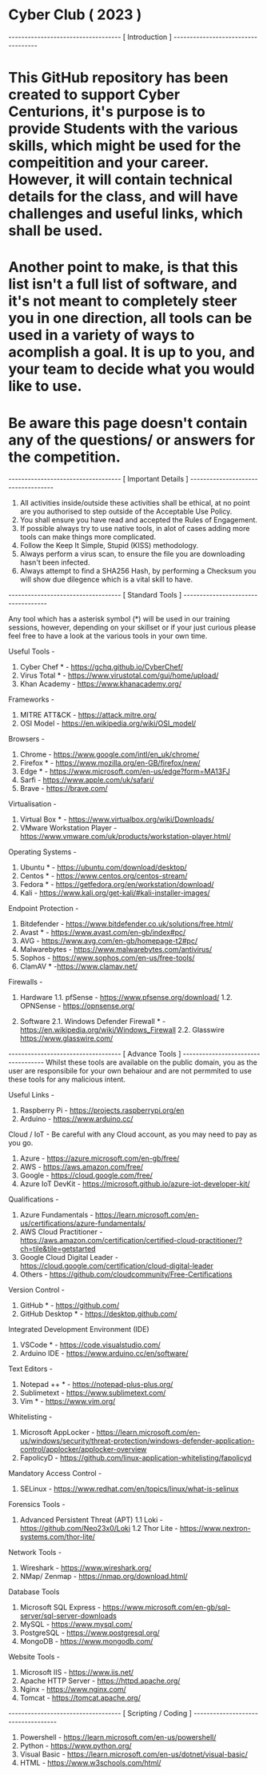 # Cyber Club ( 2023 )

----------------------------------- [ Introduction ] -----------------------------------

# This GitHub repository has been created to support Cyber Centurions, it's purpose is to provide Students with the various skills, which might be used for the compeitition and your career. However, it will contain  technical details for the class, and will have challenges and useful links, which shall be used.

# Another point to make, is that this list isn't a full list of software, and it's not meant to completely steer you in one direction, all tools can be used in a variety of ways to acomplish a goal. It is up to you, and your team to decide what you would like to use.

# Be aware this page doesn't contain any of the questions/ or answers for the competition.

----------------------------------- [ Important Details ] -----------------------------------

1. All activities inside/outside these activities shall be ethical, at no point are you authorised to step outside of the Acceptable Use Policy.
2. You shall ensure you have read and accepted the Rules of Engagement.
3. If possible always try to use native tools, in alot of cases adding more tools can make things more complicated. 
4. Follow the Keep It Simple, Stupid (KISS) methodology. 
5. Always perform a virus scan, to ensure the file you are downloading hasn't been infected.
6. Always attempt to find a SHA256 Hash, by performing a Checksum  you will show due dilegence which is a vital skill to have. 

----------------------------------- [ Standard Tools ] -----------------------------------

Any tool which has a asterisk symbol (*) will be used in our training sessions, however, depending on your skillset or if your just curious please feel free to have a look at the various tools in your own time.

Useful Tools - 
1. Cyber Chef * - https://gchq.github.io/CyberChef/
2. Virus Total * - https://www.virustotal.com/gui/home/upload/
3. Khan Academy  - https://www.khanacademy.org/

Frameworks - 
1. MITRE ATT&CK - https://attack.mitre.org/
2. OSI Model - https://en.wikipedia.org/wiki/OSI_model/

Browsers -
1. Chrome - https://www.google.com/intl/en_uk/chrome/
2. Firefox * - https://www.mozilla.org/en-GB/firefox/new/
3. Edge * - https://www.microsoft.com/en-us/edge?form=MA13FJ
4. Sarfi - https://www.apple.com/uk/safari/
5. Brave - https://brave.com/

Virtualisation - 
1. Virtual Box * - https://www.virtualbox.org/wiki/Downloads/
2. VMware Workstation Player - https://www.vmware.com/uk/products/workstation-player.html/

Operating Systems - 
1. Ubuntu * - https://ubuntu.com/download/desktop/
2. Centos * - https://www.centos.org/centos-stream/
3. Fedora * - https://getfedora.org/en/workstation/download/
4. Kali - https://www.kali.org/get-kali/#kali-installer-images/

Endpoint Protection - 
1. Bitdefender - https://www.bitdefender.co.uk/solutions/free.html/
2. Avast *  - https://www.avast.com/en-gb/index#pc/
3. AVG - https://www.avg.com/en-gb/homepage-t2#pc/
4. Malwarebytes - https://www.malwarebytes.com/antivirus/
5. Sophos - https://www.sophos.com/en-us/free-tools/
6. ClamAV * -https://www.clamav.net/

Firewalls - 

1. Hardware
1.1. pfSense - https://www.pfsense.org/download/ 
1.2. OPNSense - https://opnsense.org/

2. Software
2.1. Windows Defender Firewall * - https://en.wikipedia.org/wiki/Windows_Firewall
2.2. Glasswire https://www.glasswire.com/

----------------------------------- [ Advance Tools ] -----------------------------------
Whilst these tools are available on the public domain, you as the user are responsibile for your own behaiour and are not permmited to use these tools for any malicious intent.

Useful Links - 
1. Raspberry Pi - https://projects.raspberrypi.org/en
2. Arduino - https://www.arduino.cc/

Cloud / IoT -
Be careful with any Cloud account, as you may need to pay as you go.
1. Azure - https://azure.microsoft.com/en-gb/free/
2. AWS - https://aws.amazon.com/free/
3. Google - https://cloud.google.com/free/
4. Azure IoT DevKit - https://microsoft.github.io/azure-iot-developer-kit/

Qualifications - 
1. Azure Fundamentals - https://learn.microsoft.com/en-us/certifications/azure-fundamentals/
2. AWS Cloud Practitioner - https://aws.amazon.com/certification/certified-cloud-practitioner/?ch=tile&tile=getstarted
3. Google Cloud Digital Leader - https://cloud.google.com/certification/cloud-digital-leader
4. Others - https://github.com/cloudcommunity/Free-Certifications

Version Control -
1. GitHub * - https://github.com/
2. GitHub Desktop * - https://desktop.github.com/

Integrated Development Environment (IDE)
1. VSCode * - https://code.visualstudio.com/
2. Arduino IDE - https://www.arduino.cc/en/software/

Text Editors - 
1. Notepad ++ * - https://notepad-plus-plus.org/
2. Sublimetext - https://www.sublimetext.com/
3. Vim * - https://www.vim.org/

Whitelisting - 
1. Microsoft AppLocker - https://learn.microsoft.com/en-us/windows/security/threat-protection/windows-defender-application-control/applocker/applocker-overview
2. FapolicyD - https://github.com/linux-application-whitelisting/fapolicyd

Mandatory Access Control - 
1. SELinux - https://www.redhat.com/en/topics/linux/what-is-selinux

Forensics Tools - 
1. Advanced Persistent Threat (APT)
1.1 Loki - https://github.com/Neo23x0/Loki
1.2 Thor Lite - https://www.nextron-systems.com/thor-lite/

Network  Tools - 
1. Wireshark - https://www.wireshark.org/
2. NMap/ Zenmap - https://nmap.org/download.html/

Database Tools
1. Microsoft SQL Express - https://www.microsoft.com/en-gb/sql-server/sql-server-downloads
2. MySQL - https://www.mysql.com/ 
3. PostgreSQL - https://www.postgresql.org/
4. MongoDB - https://www.mongodb.com/

Website Tools -
1. Microsoft IIS - https://www.iis.net/
2. Apache HTTP Server - https://httpd.apache.org/
3. Nginx - https://www.nginx.com/
4. Tomcat - https://tomcat.apache.org/


----------------------------------- [ Scripting / Coding ] -----------------------------------

1. Powershell - https://learn.microsoft.com/en-us/powershell/
2. Python - https://www.python.org/
3. Visual Basic - https://learn.microsoft.com/en-us/dotnet/visual-basic/
4. HTML - https://www.w3schools.com/html/
